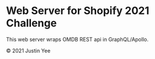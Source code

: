 # Web Server for Shopify 2021 Challenge

This web server wraps OMDB REST api in GraphQL/Apollo.

© 2021 Justin Yee